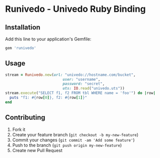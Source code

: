 # Runivedo - Univedo Ruby Binding 

## Installation

Add this line to your application's Gemfile:

```ruby
gem 'runivedo'
```

## Usage

```ruby
stream = Runivedo.new(url: "univedo://hostname.com/bucket",
                          user: "username",
                          password: "secret",
                          uts: IO.read("univedo.uts"))
stream.execute("SELECT f1, f2 FROM tbl WHERE name = 'foo'") do |row|
  puts "f1: #{row[0]}, f2: #{row[1]}"
end
```

## Contributing

1. Fork it
2. Create your feature branch (`git checkout -b my-new-feature`)
3. Commit your changes (`git commit -am 'Add some feature'`)
4. Push to the branch (`git push origin my-new-feature`)
5. Create new Pull Request
